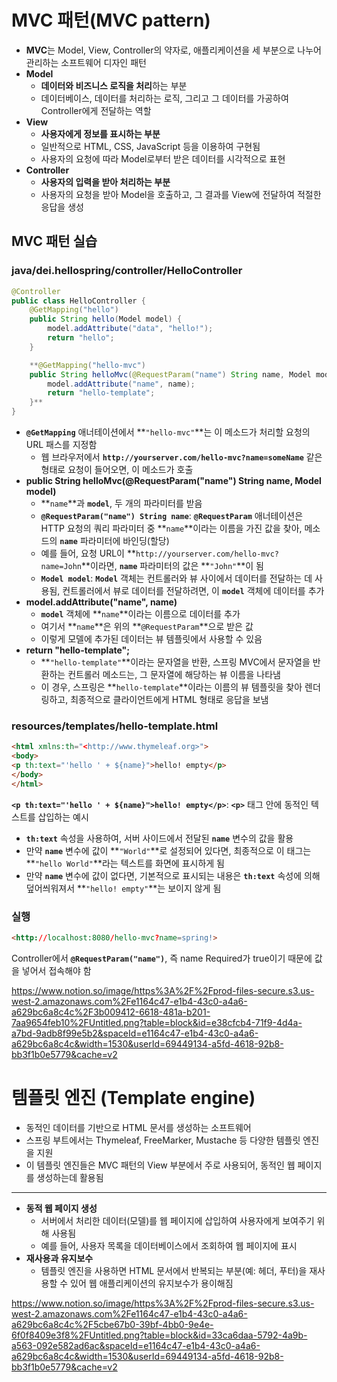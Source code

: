 # MVC 패턴(MVC pattern)

- **MVC**는 Model, View, Controller의 약자로, 애플리케이션을 세 부분으로 나누어 관리하는 소프트웨어 디자인 패턴
- **Model**
    - **데이터와 비즈니스 로직을 처리**하는 부분
    - 데이터베이스, 데이터를 처리하는 로직, 그리고 그 데이터를 가공하여 Controller에게 전달하는 역할
- **View**
    - **사용자에게 정보를 표시하는 부분**
    - 일반적으로 HTML, CSS, JavaScript 등을 이용하여 구현됨
    - 사용자의 요청에 따라 Model로부터 받은 데이터를 시각적으로 표현
- **Controller**
    - **사용자의 입력을 받아 처리하는 부분**
    - 사용자의 요청을 받아 Model을 호출하고, 그 결과를 View에 전달하여 적절한 응답을 생성

## MVC 패턴 실습

### java/dei.hellospring/controller/HelloController

```java
@Controller
public class HelloController {
    @GetMapping("hello")
    public String hello(Model model) {
        model.addAttribute("data", "hello!");
        return "hello";
    }

    **@GetMapping("hello-mvc")
    public String helloMvc(@RequestParam("name") String name, Model model) {
        model.addAttribute("name", name);
        return "hello-template";
    }**
}
```

- **`@GetMapping`** 애너테이션에서 **`"hello-mvc"`**는 이 메소드가 처리할 요청의 URL 패스를 지정함
    - 웹 브라우저에서 **`http://yourserver.com/hello-mvc?name=someName`** 같은 형태로 요청이 들어오면, 이 메소드가 호출
- **public String helloMvc(@RequestParam("name") String name, Model model)**
    - **`name`**과 **`model`**, 두 개의 파라미터를 받음
    - **`@RequestParam("name") String name`**: **`@RequestParam`** 애너테이션은 HTTP 요청의 쿼리 파라미터 중 **`name`**이라는 이름을 가진 값을 찾아, 메소드의 **`name`** 파라미터에 바인딩(할당)
    - 예를 들어, 요청 URL이 **`http://yourserver.com/hello-mvc?name=John`**이라면, **`name`** 파라미터의 값은 **`"John"`**이 됨
    - **`Model model`**: **`Model`** 객체는 컨트롤러와 뷰 사이에서 데이터를 전달하는 데 사용됨, 컨트롤러에서 뷰로 데이터를 전달하려면, 이 **`model`** 객체에 데이터를 추가
- **model.addAttribute("name", name)**
    - **`model`** 객체에 **`name`**이라는 이름으로 데이터를 추가
    - 여기서 **`name`**은 위의 **`@RequestParam`**으로 받은 값
    - 이렇게 모델에 추가된 데이터는 뷰 템플릿에서 사용할 수 있음
- **return "hello-template";**
    - **`"hello-template"`**이라는 문자열을 반환, 스프링 MVC에서 문자열을 반환하는 컨트롤러 메소드는, 그 문자열에 해당하는 뷰 이름을 나타냄
    - 이 경우, 스프링은 **`hello-template`**이라는 이름의 뷰 템플릿을 찾아 렌더링하고, 최종적으로 클라이언트에게 HTML 형태로 응답을 보냄

### resources/templates/hello-template.html

```html
<html xmlns:th="<http://www.thymeleaf.org>">
<body>
<p th:text="'hello ' + ${name}">hello! empty</p>
</body>
</html>
```

**`<p th:text="'hello ' + ${name}">hello! empty</p>`**: **`<p>`** 태그 안에 동적인 텍스트를 삽입하는 예시

- **`th:text`** 속성을 사용하여, 서버 사이드에서 전달된 **`name`** 변수의 값을 활용
- 만약 **`name`** 변수에 값이 **`"World"`**로 설정되어 있다면, 최종적으로 이 태그는 **`"hello World"`**라는 텍스트를 화면에 표시하게 됨
- 만약 **`name`** 변수에 값이 없다면, 기본적으로 표시되는 내용은 **`th:text`** 속성에 의해 덮어씌워져서 **`"hello! empty"`**는 보이지 않게 됨

### 실행

```html
<http://localhost:8080/hello-mvc?name=spring!>
```

 Controller에서 **`@RequestParam("name")`**, 즉 name Required가 true이기 때문에 값을 넣어서 접속해야 함

https://www.notion.so/image/https%3A%2F%2Fprod-files-secure.s3.us-west-2.amazonaws.com%2Fe1164c47-e1b4-43c0-a4a6-a629bc6a8c4c%2F3b009412-6618-481a-b201-7aa9654feb10%2FUntitled.png?table=block&id=e38cfcb4-71f9-4d4a-a7bd-9adb8f99e5b2&spaceId=e1164c47-e1b4-43c0-a4a6-a629bc6a8c4c&width=1530&userId=69449134-a5fd-4618-92b8-bb3f1b0e5779&cache=v2

# 템플릿 엔진 (Template engine)

- 동적인 데이터를 기반으로 HTML 문서를 생성하는 소프트웨어
- 스프링 부트에서는 Thymeleaf, FreeMarker, Mustache 등 다양한 템플릿 엔진을 지원
- 이 템플릿 엔진들은 MVC 패턴의 View 부분에서 주로 사용되어, 동적인 웹 페이지를 생성하는데 활용됨

---

- **동적 웹 페이지 생성**
    - 서버에서 처리한 데이터(모델)를 웹 페이지에 삽입하여 사용자에게 보여주기 위해 사용됨
    - 예를 들어, 사용자 목록을 데이터베이스에서 조회하여 웹 페이지에 표시
- **재사용과 유지보수**
    - 템플릿 엔진을 사용하면 HTML 문서에서 반복되는 부분(예: 헤더, 푸터)을 재사용할 수 있어 웹 애플리케이션의 유지보수가 용이해짐

https://www.notion.so/image/https%3A%2F%2Fprod-files-secure.s3.us-west-2.amazonaws.com%2Fe1164c47-e1b4-43c0-a4a6-a629bc6a8c4c%2F5cbe67b0-39bf-4bb0-9e4e-6f0f8409e3f8%2FUntitled.png?table=block&id=33ca6daa-5792-4a9b-a563-092e582ad6ac&spaceId=e1164c47-e1b4-43c0-a4a6-a629bc6a8c4c&width=1530&userId=69449134-a5fd-4618-92b8-bb3f1b0e5779&cache=v2